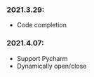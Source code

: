 ### 2021.3.29:
  
  - Code completion
  
### 2021.4.07:

  - Support Pycharm
  - Dynamically open/close
